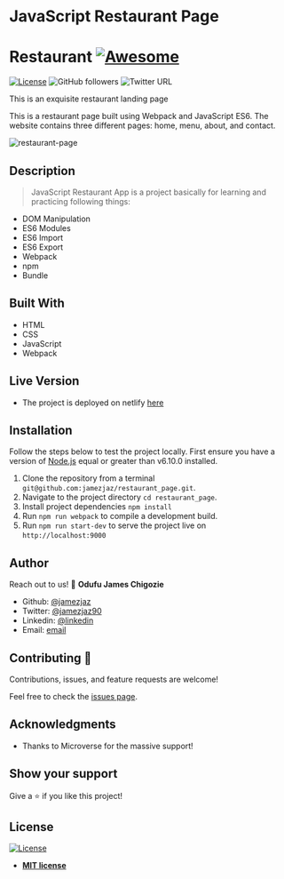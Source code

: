 # JavaScript Restaurant Page

# Restaurant [![Awesome](https://cdn.rawgit.com/sindresorhus/awesome/d7305f38d29fed78fa85652e3a63e154dd8e8829/media/badge.svg)](https://github.com/jamezjaz/restaurant_page)

[![License](https://img.shields.io/badge/License-MIT-green.svg)]()
![GitHub followers](https://img.shields.io/github/followers/Jamezjaz?label=jamezjaz&style=social)
![Twitter URL](https://img.shields.io/twitter/follow/jamezjaz90?label=Follow&style=social)

This is an exquisite restaurant landing page

This is a restaurant page built using Webpack and JavaScript ES6. The website contains three different pages: home, menu, about, and contact. 

![restaurant-page](https://user-images.githubusercontent.com/57812000/96013524-fb174480-0e0a-11eb-8bb1-567ec091379e.png)


## Description

> JavaScript Restaurant App is a project basically for learning and practicing following things:
- DOM Manipulation
- ES6 Modules
- ES6 Import
- ES6 Export
- Webpack
- npm
- Bundle

## Built With

- HTML
- CSS
- JavaScript
- Webpack

## Live Version
- The project is deployed on netlify [here](https://rawcdn.githack.com/jamezjaz/restaurant_page/536096676c83fb6b1258eb4708d1a65d4aa0fd1a/dist/index.html#)

## Installation
Follow the steps below to test the project locally. First ensure you have a version of [Node.js](http://nodejs.org/) equal or greater than v6.10.0 installed.

1. Clone the repository from a terminal `git@github.com:jamezjaz/restaurant_page.git`.
2. Navigate to the project directory `cd restaurant_page`.
3. Install project dependencies `npm install`
4. Run `npm run webpack` to compile a development build.
5. Run `npm run start-dev` to serve the project live on `http://localhost:9000`

## Author

Reach out to us!
👤 **Odufu James Chigozie**

- Github: [@jamezjaz](https://github.com/jamezjaz)
- Twitter: [@jamezjaz90](https://twitter.com/jamezjaz90)
- Linkedin: [@linkedin](https://www.linkedin.com/in/jamesgozieodufu/)
- Email: [email](jamezjaz@gmail.com)


## Contributing 🤝

Contributions, issues, and feature requests are welcome!

Feel free to check the [issues page](https://github.com/jamezjaz/restaurant_page/issues).

## Acknowledgments

- Thanks to Microverse for the massive support!

## Show your support

Give a ⭐️ if you like this project!

## License

[![License](http://img.shields.io/:license-mit-blue.svg?style=flat-square)](http://badges.mit-license.org)

- **[MIT license](http://opensource.org/licenses/mit-license.php)**
